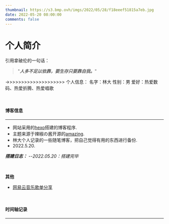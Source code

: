 ```yaml
---
thumbnail: https://s3.bmp.ovh/imgs/2022/05/28/f18eeef51815a7eb.jpg
date: 2022-05-20 08:00:00
comments: false
---
```


# 个人简介

引用拿破伦的一句话：

>"***人多不足以依靠，要生存只要靠自我。***"


->>>>>>>>>>>>>>>>>>>>
个人信息：
名字：林大
性别：男
爱好：热爱数码、热爱折腾、热爱唱歌

<br>

#### 博客信息

---
+ 网站采用的[hexo](https://hexo.io/zh-cn/)搭建的博客程序.
+ 主题来源于辣椒の酱开源的[amazing](https://github.com/removeif/hexo-theme-amazing).
+ 林大个人记录的一些随笔博客，把自己觉得有用的东西进行备份.
+ 2022.5.20.

***搭建日志：***
--*2022.05.20：搭建完毕*

<br>


**其他**
+ [网易云音乐歌单分享](https://removeif.github.io/music1/)

<br>

#### 时间轴记录

---

<div class="time-axis-main">
	<ul class="time-axis"></ul>
</div>
<script src="/js/about-me.js"></script>
<br>
<br>